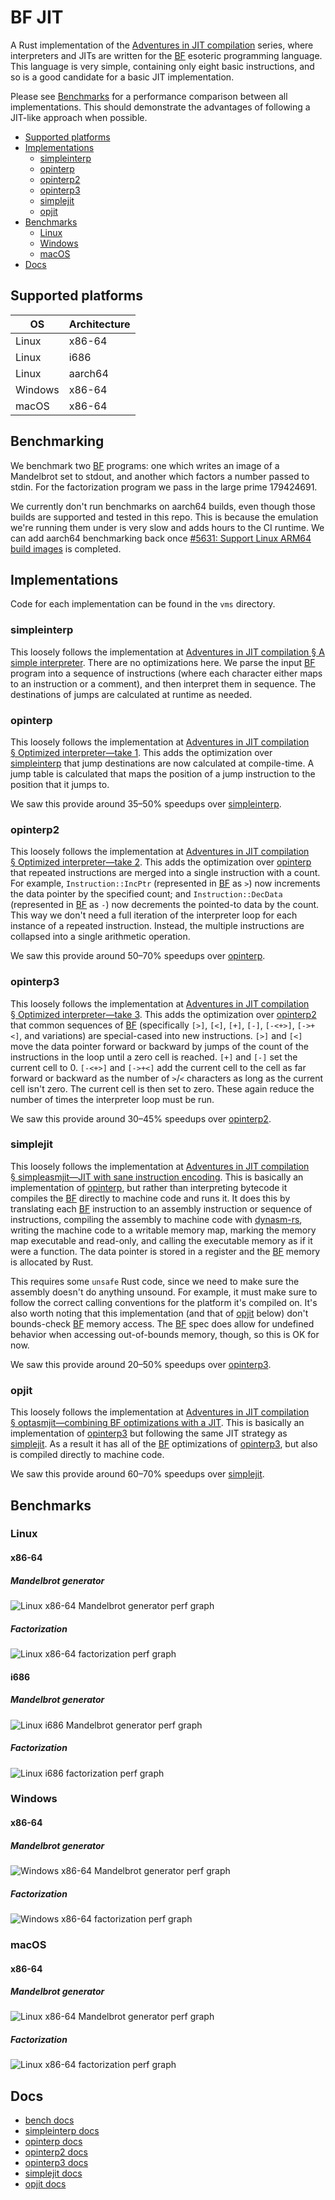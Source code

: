 # BF JIT

A Rust implementation of the [Adventures in JIT compilation] series, where
interpreters and JITs are written for the [BF] esoteric programming language.
This language is very simple, containing only eight basic instructions, and so
is a good candidate for a basic JIT implementation.

Please see [Benchmarks](#benchmarks) for a performance comparison between all
implementations. This should demonstrate the advantages of following a JIT-like
approach when possible.

- [Supported platforms](#supported-platforms)
- [Implementations](#implementations)
  - [simpleinterp](#simpleinterp)
  - [opinterp](#opinterp)
  - [opinterp2](#opinterp2)
  - [opinterp3](#opinterp3)
  - [simplejit](#simplejit)
  - [opjit](#opjit)
- [Benchmarks](#benchmarks)
  - [Linux](#linux)
  - [Windows](#windows)
  - [macOS](#macos)
- [Docs](#docs)

## Supported platforms

| OS      | Architecture |
|---------|--------------|
| Linux   | x86-64       |
| Linux   | i686         |
| Linux   | aarch64      |
| Windows | x86-64       |
| macOS   | x86-64       |

## Benchmarking

We benchmark two [BF] programs: one which writes an image of a Mandelbrot set to
stdout, and another which factors a number passed to stdin. For the
factorization program we pass in the large prime 179424691.

We currently don't run benchmarks on aarch64 builds, even though those builds
are supported and tested in this repo. This is because the emulation we're
running them under is very slow and adds hours to the CI runtime. We can add
aarch64 benchmarking back once [#5631: Support Linux ARM64 build images] is
completed.

## Implementations

Code for each implementation can be found in the `vms` directory.

### simpleinterp

This loosely follows the implementation at [Adventures in JIT compilation § A
simple interpreter]. There are no optimizations here. We parse the input [BF]
program into a sequence of instructions (where each character either maps to an
instruction or a comment), and then interpret them in sequence. The destinations
of jumps are calculated at runtime as needed.

### opinterp

This loosely follows the implementation at [Adventures in JIT compilation
§ Optimized interpreter—take 1]. This adds the optimization over [simpleinterp]
that jump destinations are now calculated at compile-time. A jump table is
calculated that maps the position of a jump instruction to the position that it
jumps to.

We saw this provide around 35–50% speedups over [simpleinterp].

### opinterp2

This loosely follows the implementation at [Adventures in JIT compilation
§ Optimized interpreter—take 2]. This adds the optimization over [opinterp] that
repeated instructions are merged into a single instruction with a count. For
example, `Instruction::IncPtr` (represented in [BF] as `>`) now increments the
data pointer by the specified count; and `Instruction::DecData` (represented in
[BF] as `-`) now decrements the pointed-to data by the count. This way we don't
need a full iteration of the interpreter loop for each instance of a repeated
instruction. Instead, the multiple instructions are collapsed into a single
arithmetic operation.

We saw this provide around 50–70% speedups over [opinterp].

### opinterp3

This loosely follows the implementation at [Adventures in JIT compilation
§ Optimized interpreter—take 3]. This adds the optimization over [opinterp2]
that common sequences of [BF] (specifically `[>]`, `[<]`, `[+]`, `[-]`,
`[-<+>]`, `[->+<]`, and variations) are special-cased into new instructions.
`[>]` and `[<]` move the data pointer forward or backward by jumps of the count
of the instructions in the loop until a zero cell is reached. `[+]` and `[-]`
set the current cell to 0. `[-<+>]` and `[->+<]` add the current cell to the
cell as far forward or backward as the number of `>`/`<` characters as long as
the current cell isn't zero. The current cell is then set to zero. These again
reduce the number of times the interpreter loop must be run.

We saw this provide around 30–45% speedups over [opinterp2].

### simplejit

This loosely follows the implementation at [Adventures in JIT compilation
§ simpleasmjit—JIT with sane instruction encoding]. This is basically an
implementation of [opinterp], but rather than interpreting bytecode it compiles
the [BF] directly to machine code and runs it. It does this by translating each
[BF] instruction to an assembly instruction or sequence of instructions,
compiling the assembly to machine code with [dynasm-rs], writing the machine
code to a writable memory map, marking the memory map executable and read-only,
and calling the executable memory as if it were a function. The data pointer is
stored in a register and the [BF] memory is allocated by Rust.

This requires some `unsafe` Rust code, since we need to make sure the assembly
doesn't do anything unsound. For example, it must make sure to follow the
correct calling conventions for the platform it's compiled on. It's also worth
noting that this implementation (and that of [opjit] below) don't bounds-check
[BF] memory access. The [BF] spec does allow for undefined behavior when
accessing out-of-bounds memory, though, so this is OK for now.

We saw this provide around 20–50% speedups over [opinterp3].

### opjit

This loosely follows the implementation at [Adventures in JIT compilation
§ optasmjit—combining BF optimizations with a JIT]. This is basically an
implementation of [opinterp3] but following the same JIT strategy as
[simplejit]. As a result it has all of the [BF] optimizations of [opinterp3],
but also is compiled directly to machine code.

We saw this provide around 60–70% speedups over [simplejit].

## Benchmarks

### Linux

#### x86-64

##### Mandelbrot generator

![Linux x86-64 Mandelbrot generator perf graph](https://binyomen.github.io/bf-jit/img/linux-x86_64-mandelbrot.png)

##### Factorization

![Linux x86-64 factorization perf graph](https://binyomen.github.io/bf-jit/img/linux-x86_64-factor.png)

#### i686

##### Mandelbrot generator

![Linux i686 Mandelbrot generator perf graph](https://binyomen.github.io/bf-jit/img/linux-i686-mandelbrot.png)

##### Factorization

![Linux i686 factorization perf graph](https://binyomen.github.io/bf-jit/img/linux-i686-factor.png)

### Windows

#### x86-64

##### Mandelbrot generator

![Windows x86-64 Mandelbrot generator perf graph](https://binyomen.github.io/bf-jit/img/windows-x86_64-mandelbrot.png)

##### Factorization

![Windows x86-64 factorization perf graph](https://binyomen.github.io/bf-jit/img/windows-x86_64-factor.png)

### macOS

#### x86-64

##### Mandelbrot generator

![Linux x86-64 Mandelbrot generator perf graph](https://binyomen.github.io/bf-jit/img/macos-x86_64-mandelbrot.png)

##### Factorization

![Linux x86-64 factorization perf graph](https://binyomen.github.io/bf-jit/img/macos-x86_64-factor.png)

## Docs

- [bench docs]
- [simpleinterp docs]
- [opinterp docs]
- [opinterp2 docs]
- [opinterp3 docs]
- [simplejit docs]
- [opjit docs]

<!-- LINKS -->

<!-- GENERAL -->
[Adventures in JIT compilation]: https://eli.thegreenplace.net/2017/adventures-in-jit-compilation-part-1-an-interpreter
[BF]: https://en.wikipedia.org/wiki/Brainfuck
[#5631: Support Linux ARM64 build images]: https://github.com/actions/runner-images/issues/5631

<!-- IMPLEMENTATIONS -->
[Adventures in JIT compilation § A simple interpreter]: https://eli.thegreenplace.net/2017/adventures-in-jit-compilation-part-1-an-interpreter/#a-simple-interpreter
[Adventures in JIT compilation § Optimized interpreter—take 1]: https://eli.thegreenplace.net/2017/adventures-in-jit-compilation-part-1-an-interpreter/#optimized-interpreter-take-1
[Adventures in JIT compilation § Optimized interpreter—take 2]: https://eli.thegreenplace.net/2017/adventures-in-jit-compilation-part-1-an-interpreter/#optimized-interpreter-take-2
[Adventures in JIT compilation § Optimized interpreter—take 3]: https://eli.thegreenplace.net/2017/adventures-in-jit-compilation-part-1-an-interpreter/#optimized-interpreter-take-3
[Adventures in JIT compilation § simpleasmjit—JIT with sane instruction encoding]: https://eli.thegreenplace.net/2017/adventures-in-jit-compilation-part-2-an-x64-jit/#simpleasmjit-jit-with-sane-instruction-encoding
[Adventures in JIT compilation § optasmjit—combining BF optimizations with a JIT]: https://eli.thegreenplace.net/2017/adventures-in-jit-compilation-part-2-an-x64-jit/#optasmjit-combining-bf-optimizations-with-a-jit

<!-- IMPLEMENTATION SECTIONS -->
[simpleinterp]: #simpleinterp
[opinterp]: #opinterp
[opinterp2]: #opinterp2
[opinterp3]: #opinterp3
[simplejit]: #simplejit
[opjit]: #opjit

<!-- DEPENDENCIES -->
[dynasm-rs]: https://github.com/CensoredUsername/dynasm-rs

<!-- DOCS -->
[bench docs]: https://binyomen.github.io/bf-jit/bench/
[simpleinterp docs]: https://binyomen.github.io/bf-jit/simpleinterp/
[opinterp docs]: https://binyomen.github.io/bf-jit/opinterp/
[opinterp2 docs]: https://binyomen.github.io/bf-jit/opinterp2/
[opinterp3 docs]: https://binyomen.github.io/bf-jit/opinterp3/
[simplejit docs]: https://binyomen.github.io/bf-jit/simplejit/
[opjit docs]: https://binyomen.github.io/bf-jit/opjit/

<!----------->
